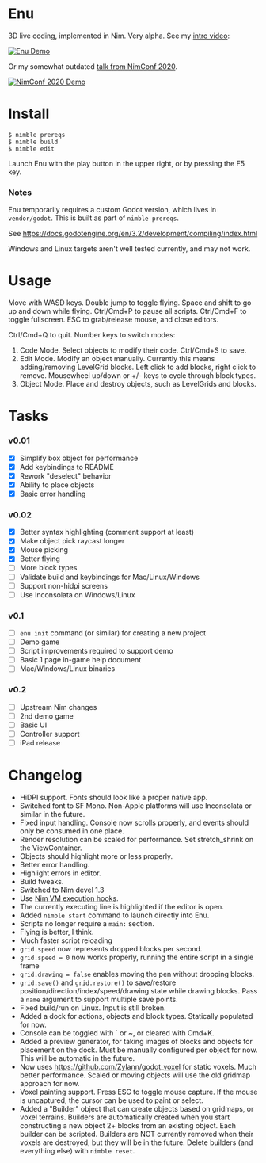 # Enu

3D live coding, implemented in Nim.
Very alpha. See my [intro video](https://youtu.be/QfAzuX7-y0Y):

[![Enu Demo](https://img.youtube.com/vi/AW0PT9j976s/hqdefault.jpg)](https://youtu.be/AW0PT9j976s)

Or my somewhat outdated [talk from NimConf 2020](https://youtu.be/3l6tsKM1cY8).

[![NimConf 2020 Demo](https://img.youtube.com/vi/3l6tsKM1cY8/maxresdefault.jpg)](https://youtu.be/3l6tsKM1cY8)

# Install

```console
$ nimble prereqs
$ nimble build
$ nimble edit
```
Launch Enu with the play button in the upper right, or by pressing the F5 key.

### Notes

Enu temporarily requires a custom Godot version, which lives in `vendor/godot`. This is
built as part of `nimble prereqs`.

See https://docs.godotengine.org/en/3.2/development/compiling/index.html

Windows and Linux targets aren't well tested currently, and may not work.

# Usage

Move with WASD keys. Double jump to toggle flying. Space and shift to go up
and down while flying. Ctrl/Cmd+P to pause all scripts. Ctrl/Cmd+F to toggle
fullscreen. ESC to grab/release mouse, and close editors.

Ctrl/Cmd+Q to quit. Number keys to switch modes:

1. Code Mode. Select objects to modify their code. Ctrl/Cmd+S to save.
2. Edit Mode. Modify an object manually. Currently this means adding/removing LevelGrid blocks.
   Left click to add blocks, right click to remove. Mousewheel up/down or +/- keys to cycle through
   block types.
3. Object Mode. Place and destroy objects, such as LevelGrids and blocks.

# Tasks

### v0.01

- [X] Simplify box object for performance
- [X] Add keybindings to README
- [X] Rework "deselect" behavior
- [X] Ability to place objects
- [X] Basic error handling

### v0.02

- [X] Better syntax highlighting (comment support at least)
- [X] Make object pick raycast longer
- [X] Mouse picking
- [X] Better flying
- [ ] More block types
- [ ] Validate build and keybindings for Mac/Linux/Windows
- [ ] Support non-hidpi screens
- [ ] Use Inconsolata on Windows/Linux

### v0.1

- [ ] `enu init` command (or similar) for creating a new project
- [ ] Demo game
- [ ] Script improvements required to support demo
- [ ] Basic 1 page in-game help document
- [ ] Mac/Windows/Linux binaries

### v0.2

- [ ] Upstream Nim changes
- [ ] 2nd demo game
- [ ] Basic UI
- [ ] Controller support
- [ ] iPad release

# Changelog

- HiDPI support. Fonts should look like a proper native app.
- Switched font to SF Mono. Non-Apple platforms will use Inconsolata or similar in the future.
- Fixed input handling. Console now scrolls properly, and events should only be consumed in one place.
- Render resolution can be scaled for performance. Set stretch_shrink on the ViewContainer.
- Objects should highlight more or less properly.
- Better error handling.
- Highlight errors in editor.
- Build tweaks.
- Switched to Nim devel 1.3
- Use [Nim VM execution hooks](https://github.com/nim-lang/RFCs/issues/249).
- The currently executing line is highlighted if the editor is open.
- Added `nimble start` command to launch directly into Enu.
- Scripts no longer require a `main:` section.
- Flying is better, I think.
- Much faster script reloading
- `grid.speed` now represents dropped blocks per second.
- `grid.speed = 0` now works properly, running the entire script in a single frame
- `grid.drawing = false` enables moving the pen without dropping blocks.
- `grid.save()` and `grid.restore()` to save/restore position/direction/index/speed/drawing
  state while drawing blocks. Pass a `name` argument to support multiple save points.
- Fixed build/run on Linux. Input is still broken.
- Added a dock for actions, objects and block types. Statically populated for now.
- Console can be toggled with ` or ~, or cleared with Cmd+K.
- Added a preview generator, for taking images of blocks and objects for placement on the
  dock. Must be manually configured per object for now. This will be automatic in the future.
- Now uses https://github.com/Zylann/godot_voxel for static voxels. Much better performance.
  Scaled or moving objects will use the old gridmap approach for now.
- Voxel painting support. Press ESC to toggle mouse capture. If the mouse is uncaptured, the
  cursor can be used to paint or select.
- Added a "Builder" object that can create objects based on gridmaps, or voxel terrains.
  Builders are automatically created when you start constructing a new object 2+ blocks from
  an existing object. Each builder can be scripted. Builders are NOT currently removed when
  their voxels are destroyed, but they will be in the future. Delete builders (and everything
  else) with `nimble reset`.
